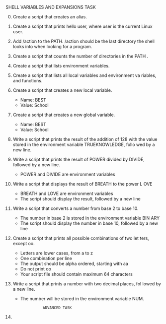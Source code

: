 SHELL VARIABLES AND EXPANSIONS TASK

0. Create a script that creates an alias.

1. Create a script that prints hello user, where user is the current   Linux user.

2. Add /action to the PATH. /action should be the last directory the   shell looks into when looking for a program.

3. Create a script that counts the number of directories in the PATH   .

4. Create a script that lists environment variables.

5. Create a script that lists all local variables and environment va   riables, and functions. 

6. Create a script that creates a new local variable.

	- Name: BEST
	- Value: School

7. Create a script that creates a new global variable.

	- Name: BEST
	- Value: School

8. Write a script that prints the result of the addition of 128 with   the value stored in the environment variable TRUEKNOWLEDGE, follo   wed by a new line.

9. Write a script that prints the result of POWER divided by DIVIDE,   followed by a new line.

	- POWER and DIVIDE are environment variables

10. Write a script that displays the result of BREATH to the power L    OVE

	- BREATH and LOVE are environment variables
	- The script should display the result, followed by a new line

11. Write a script that converts a number from base 2 to base 10.

	- The number in base 2 is stored in the environment variable BIN      ARY
	- The script should display the number in base 10, followed by a      new line

12. Create a script that prints all possible combinations of two let    ters, except oo.

	- Letters are lower cases, from a to z
	- One combination per line
	- The output should be alpha ordered, starting with aa
	- Do not print oo
	- Your script file should contain maximum 64 characters

13. Write a script that prints a number with two decimal places, fol    lowed by a new line.

	- The number will be stored in the environment variable NUM.

					ADVANCED TASK
14. 
